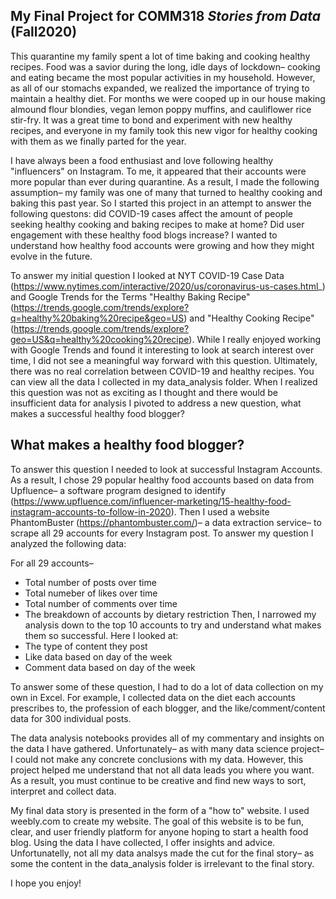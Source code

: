 ## My Final Project for COMM318 _Stories from Data_ (Fall2020)

This quarantine my family spent a lot of time baking and cooking healthy recipes. Food was a savior during the long, idle days of lockdown– cooking and eating became the most popular activities in my household. However, as all of our stomachs expanded, we realized the importance of trying to maintain a healthy diet. For months we were cooped up in our house making almound flour blondies, vegan lemon poppy muffins, and cauliflower rice stir-fry. It was a great time to bond and experiment with new healthy recipes, and everyone in my family took this new vigor for healthy cooking with them as we finally parted for the year. 

I have always been a food enthusiast and love following healthy "influencers" on Instagram. To me, it appeared that their accounts were more popular than ever during quarantine. As a result, I made the following assumption– my family was one of many that turned to healthy cooking and baking this past year. So I started this project in an attempt to answer the following questons: did COVID-19 cases affect the amount of people seeking healthy cooking and baking recipes to make at home? Did user engagement with these healthy food blogs increase? I wanted to understand how healthy food accounts were growing and how they might evolve in the future. 

To answer my initial question I looked at NYT COVID-19 Case Data (https://www.nytimes.com/interactive/2020/us/coronavirus-us-cases.html_) and Google Trends for the Terms "Healthy Baking Recipe" (https://trends.google.com/trends/explore?q=healthy%20baking%20recipe&geo=US)  and "Healthy Cooking Recipe" (https://trends.google.com/trends/explore?geo=US&q=healthy%20cooking%20recipe). While I really enjoyed working with Google Trends and found it interesting to look at search interest over time, I did not see a meaningful way forward with this question. Ultimately, there was no real correlation between COVID-19 and healthy recipes. You can view all the data I collected in my data_analysis folder. When I realized this question was not as exciting as I thought and there would be insufficient data for analysis I pivoted to address a new question, what makes a successful healthy food blogger? 

## What makes a healthy food blogger?

To answer this question I needed to look at successful Instagram Accounts. As a result, I chose 29 popular healthy food accounts based on data from Upfluence– a software program designed to identify (https://www.upfluence.com/influencer-marketing/15-healthy-food-instagram-accounts-to-follow-in-2020). Then I used a website PhantomBuster (https://phantombuster.com/)– a data extraction service– to scrape all 29 accounts for every Instagram post. To answer my question I analyzed the following data:

For all 29 accounts– 
 - Total number of posts over time 
 - Total numeber of likes over time 
 - Total number of comments over time
 - The breakdown of accounts by dietary restriction 
Then, I narrowed my analysis down to the top 10 accounts to try and understand what makes them so successful. Here I looked at: 
 - The type of content they post 
 - Like data based on day of the week 
 - Comment data based on day of the week
 
To answer some of these question, I had to do a lot of data collection on my own in Excel. For example, I collected data on the diet each accounts prescribes to, the profession of each blogger, and the like/comment/content data for 300 individual posts. 

The data analysis notebooks provides all of my commentary and insights on the data I have gathered. Unfortunately– as with many data science project– I could not make any concrete conclusions with my data. However, this project helped me understand that not all data leads you where you want. As a result, you must continue to be creative and find new ways to sort, interpret and collect data. 

My final data story is presented in the form of a "how to" website. I used weebly.com to create my website. The goal of this website is to be fun, clear, and user friendly platform for anyone hoping to start a health food blog. Using the data I have collected, I offer insights and advice. Unfortunatelly, not all my data analsys made the cut for the final story– as some the content in the data_analysis folder is irrelevant to the final story. 

I hope you enjoy!